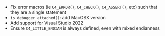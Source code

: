 - Fix error macros (ie `C4_ERROR()`, `C4_CHECK()`, `C4_ASSERT()`, etc) such that they are a single statement
- `is_debugger_attached()`: add MacOSX version
- Add support for Visual Studio 2022
- Ensure `C4_LITTLE_ENDIAN` is always defined, even with mixed endianness
